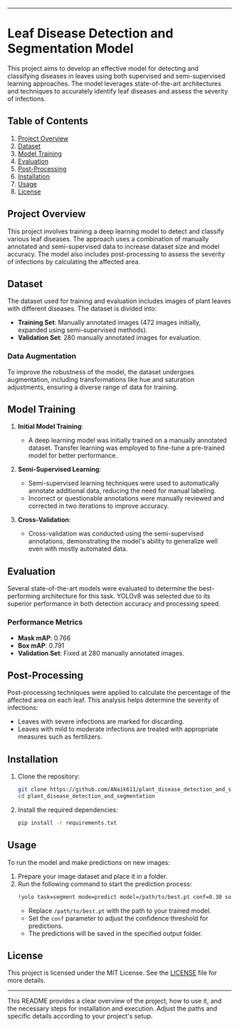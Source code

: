 

---

# Leaf Disease Detection and Segmentation Model

This project aims to develop an effective model for detecting and classifying diseases in leaves using both supervised and semi-supervised learning approaches. The model leverages state-of-the-art architectures and techniques to accurately identify leaf diseases and assess the severity of infections.

## Table of Contents
1. [Project Overview](#project-overview)
2. [Dataset](#dataset)
3. [Model Training](#model-training)
4. [Evaluation](#evaluation)
5. [Post-Processing](#post-processing)
6. [Installation](#installation)
7. [Usage](#usage)
8. [License](#license)

## Project Overview
This project involves training a deep learning model to detect and classify various leaf diseases. The approach uses a combination of manually annotated and semi-supervised data to increase dataset size and model accuracy. The model also includes post-processing to assess the severity of infections by calculating the affected area.

## Dataset
The dataset used for training and evaluation includes images of plant leaves with different diseases. The dataset is divided into:
- **Training Set**: Manually annotated images (472 images initially, expanded using semi-supervised methods).
- **Validation Set**: 280 manually annotated images for evaluation.

### Data Augmentation
To improve the robustness of the model, the dataset undergoes augmentation, including transformations like hue and saturation adjustments, ensuring a diverse range of data for training.

## Model Training
1. **Initial Model Training**:
   - A deep learning model was initially trained on a manually annotated dataset. Transfer learning was employed to fine-tune a pre-trained model for better performance.
   
2. **Semi-Supervised Learning**:
   - Semi-supervised learning techniques were used to automatically annotate additional data, reducing the need for manual labeling.
   - Incorrect or questionable annotations were manually reviewed and corrected in two iterations to improve accuracy.

3. **Cross-Validation**:
   - Cross-validation was conducted using the semi-supervised annotations, demonstrating the model's ability to generalize well even with mostly automated data.

## Evaluation
Several state-of-the-art models were evaluated to determine the best-performing architecture for this task. YOLOv8 was selected due to its superior performance in both detection accuracy and processing speed.

### Performance Metrics
- **Mask mAP**: 0.766
- **Box mAP**: 0.791
- **Validation Set**: Fixed at 280 manually annotated images.

## Post-Processing
Post-processing techniques were applied to calculate the percentage of the affected area on each leaf. This analysis helps determine the severity of infections:
- Leaves with severe infections are marked for discarding.
- Leaves with mild to moderate infections are treated with appropriate measures such as fertilizers.

## Installation
1. Clone the repository:
   ```bash
   git clone https://github.com/ANaik611/plant_disease_detection_and_segmentation.git
   cd plant_disease_detection_and_segmentation

   ```

2. Install the required dependencies:
   ```bash
   pip install -r requirements.txt
   ```

## Usage
To run the model and make predictions on new images:

1. Prepare your image dataset and place it in a folder.
2. Run the following command to start the prediction process:
   ```bash
   !yolo task=segment mode=predict model=/path/to/best.pt conf=0.30 source=/path/to/images project=/path/to/output
   ```
   - Replace `/path/to/best.pt` with the path to your trained model.
   - Set the `conf` parameter to adjust the confidence threshold for predictions.
   - The predictions will be saved in the specified output folder.

## License
This project is licensed under the MIT License. See the [LICENSE](LICENSE) file for more details.

---

This README provides a clear overview of the project, how to use it, and the necessary steps for installation and execution. Adjust the paths and specific details according to your project's setup.
